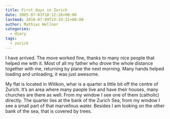 ```yaml
---
title: First days in Zurich
date: 2005-07-03T18:12:26+00:00
lastmod: 2018-07-09T23:33:21+00:00
author: Mathias Wellner
categories:
  - diary
tags:
  - zurich
---
```

I have arrived. The move worked fine, thanks to many nice people that helped me with it. Most of all my father who drove the whole distance together with me, returning by plane the next morning. Many hands helped loading and unloading, it was just awesome.

My flat is located in Witikon, whar is a quarter a little bit off the centre of Zurich. It&#8217;s an area where many paople live and have their houses, many churches are there as well. From my window I see one of them (catholic) directly. The quarter lies at the bank of the Zurich Sea, from my window I see a small part of that marvellous water. Besides I am looking on the other bank of the sea, that is covered by trees.
